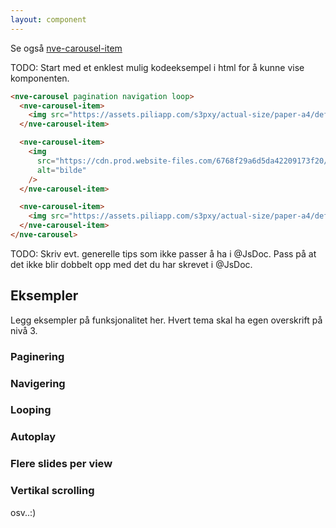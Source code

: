 ```yaml
---
layout: component
---
```


Se også [nve-carousel-item](./nve-carousel-item.html)

TODO: Start med et enklest mulig kodeeksempel i html for å kunne vise komponenten.
<CodeExamplePreview>

```html
<nve-carousel pagination navigation loop>
  <nve-carousel-item>
    <img src="https://assets.piliapp.com/s3pxy/actual-size/paper-a4/default-front.png" alt="bilde" />
  </nve-carousel-item>

  <nve-carousel-item>
    <img
      src="https://cdn.prod.website-files.com/6768f29a6d5da42209173f20/6768f29a6d5da422091760c2_A4-Paper-Size%20(1)%20(1).png"
      alt="bilde"
    />
  </nve-carousel-item>

  <nve-carousel-item>
    <img src="https://assets.piliapp.com/s3pxy/actual-size/paper-a4/default-front.png" alt="bilde" />
  </nve-carousel-item>
</nve-carousel>
```

</CodeExamplePreview>

TODO: Skriv evt. generelle tips som ikke passer å ha i @JsDoc. Pass på at det ikke blir dobbelt opp med det du har skrevet i @JsDoc.

## Eksempler

Legg eksempler på funksjonalitet her. Hvert tema skal ha egen overskrift på nivå 3.

### Paginering

### Navigering

### Looping

### Autoplay

### Flere slides per view

### Vertikal scrolling

osv..:)
